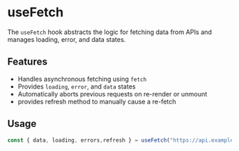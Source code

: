 # useFetch

The `useFetch` hook abstracts the logic for fetching data from APIs and manages loading, error, and data states.

## Features

- Handles asynchronous fetching using `fetch`
- Provides `loading`, `error`, and `data` states
- Automatically aborts previous requests on re-render or unmount
- provides refresh method to manually cause a re-fetch

## Usage

```jsx
const { data, loading, errors,refresh } = useFetch("https://api.example.com/data");